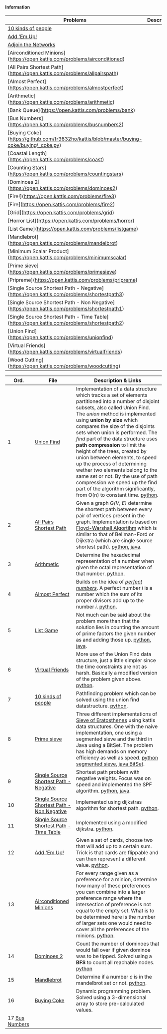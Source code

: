 #### Information
| Problems                                                                                     | Description |
| ---------------------------------------------------------------------------------------------| ----------- |
| [10 kinds of people](https://open.kattis.com/problems/10kindsofpeople)                       |             |
| [Add 'Em Up!](https://open.kattis.com/problems/addemup)                                      |             |
| [Adjoin the Networks](https://open.kattis.com/problems/adjoin)                               |             |
| \[Airconditioned Minions](https://open.kattis.com/problems/airconditioned)                    |             |
| \[All Pairs Shortest Path\](https://open.kattis.com/problems/allpairspath)                     |             |
| \[Almost Perfect\](https://open.kattis.com/problems/almostperfect)                             |             |
| \[Arithmetic\](https://open.kattis.com/problems/arithmetic)                                    |             |
| \[Bank Queue\](https://open.kattis.com/problems/bank)                                          |             |
| \[Bus Numbers\](https://open.kattis.com/problems/busnumbers2)                                  |             |
| \[Buying Coke\](https://github.com/fr3632ho/kattis/blob/master/buying-coke/buying\_coke.py)    |             |
| \[Coastal Length\](https://open.kattis.com/problems/coast)                                     |             |
| \[Counting Stars\](https://open.kattis.com/problems/countingstars)                             |             |
| \[Dominoes 2\](https://open.kattis.com/problems/dominoes2)                                     |             |
| \[Fire!\](https://open.kattis.com/problems/fire3)                                              |             |
| \[Fire\](https://open.kattis.com/problems/fire2)                                               |             |
| \[Grid\](https://open.kattis.com/problems/grid)                                                |             |
| \[Horror List\](https://open.kattis.com/problems/horror)                                       |             |
| \[List Game\](https://open.kattis.com/problems/listgame)                                       |             |
| \[Mandlebrot\](https://open.kattis.com/problems/mandelbrot)                                    |             |
| \[Minimum Scalar Product\](https://open.kattis.com/problems/minimumscalar)                     |             |
| \[Prime sieve\](https://open.kattis.com/problems/primesieve)                                   |             |
| \[Pripreme\](https://open.kattis.com/problems/pripreme)                                        |             |
| \[Single Source Shortest Path - Negative\](https://open.kattis.com/problems/shortestpath3)     |             |
| \[Single Source Shortest Path - Non Negative\](https://open.kattis.com/problems/shortestpath1) |             |
| \[Single Source Shortest Path - Time Table\](https://open.kattis.com/problems/shortestpath2)   |             |
| \[Union Find\](https://open.kattis.com/problems/unionfind)                                     |             |
| \[Virtual Friends\](https://open.kattis.com/problems/virtualfriends)                           |             |
| \[Wood Cutting\](https://open.kattis.com/problems/woodcutting) 



| Ord. | File                                                                                         | Description & Links                                                                                                                                                                                                                                                                                                                                                                                                                                                                                                                                                                                                                                                                                             |
| ---- | -------------------------------------------------------------------------------------------- | --------------------------------------------------------------------------------------------------------------------------------------------------------------------------------------------------------------------------------------------------------------------------------------------------------------------------------------------------------------------------------------------------------------------------------------------------------------------------------------------------------------------------------------------------------------------------------------------------------------------------------------------------------------------------------------------------------------- |
| 1    | [Union Find](https://open.kattis.com/problems/unionfind)                                     | Implementation of a data structure which tracks a set of elements partitioned into a number of disjoint subsets, also called Union Find. The *union* method is implemented using **union by size** which compares the size of the disjoints sets when union is performed. The *find* part of the data structure uses **path compression** to limit the height of the trees, created by union between elements, to speed up the process of determining wether two elements belong to the same set or not. By the use of path compression we speed up the find part of the algorithm significantly, from O(n) to constant time. [python](https://github.com/fr3632ho/kattis/blob/master/union-find/unionfind.py). |
| 2    | [All Pairs Shortest Path](https://open.kattis.com/problems/allpairspath)                     | Given a graph *G(V, E)* determine the shortest path between every pair of vertices present in the graph. Implementation is based on [Floyd-Warshall Algortihm](https://brilliant.org/wiki/floyd-warshall-algorithm) which is similar to that of Bellman-Ford or Dijkstra (which are single source shortest path). [python](https://github.com/fr3632ho/kattis/blob/master/all-pairs-path/all_pairs_path.py), [java](https://github.com/fr3632ho/kattis/blob/master/all-pairs-path/AllPairsPath.java).                                                                                                                                                                                                           |
| 3    | [Arithmetic](https://open.kattis.com/problems/arithmetic)                                    | Determine the hexadecimal representation of a number when given the octal representation of that number. [python](https://github.com/fr3632ho/kattis/blob/master/arithmetic/arithmetic.py).                                                                                                                                                                                                                                                                                                                                                                                                                                                                                                                     |
| 4    | [Almost Perfect](https://open.kattis.com/problems/almostperfect)                             | Builds on the idea of [*perfect numbers*](https://www.wikiwand.com/en/Perfect_number). A perfect number *i* is a number which the sum of its proper divisors add up to the number *i*. [python](https://github.com/fr3632ho/kattis/tree/master/almost-perfect).                                                                                                                                                                                                                                                                                                                                                                                                                                                 |
| 5    | [List Game](https://open.kattis.com/problems/listgame)                                       | Not much can be said about the problem more than that the solution lies in counting the amount of prime factors the given number as and adding those up. [python](https://github.com/fr3632ho/kattis/blob/master/list-game/list_game.py), [java](https://github.com/fr3632ho/kattis/blob/master/list-game/ListGame.java).                                                                                                                                                                                                                                                                                                                                                                                       |
| 6    | [Virtual Friends](https://open.kattis.com/problems/virtualfriends)                           | More use of the Union Find data structure, just a little simpler since the time constraints are not as harsh. Basically a modified version of the problem given above.  [python](https://github.com/fr3632ho/kattis/blob/master/virtual-friends/virtual_friends.py).                                                                                                                                                                                                                                                                                                                                                                                                                                            |
| 7    | [10 kinds of people](https://open.kattis.com/problems/10kindsofpeople)                       | Pathfinding problem which can be solved using the union find datastructure.  [python](https://github.com/fr3632ho/kattis/blob/master/10-kinds-of-people/10_kinds_of_people.py).                                                                                                                                                                                                                                                                                                                                                                                                                                                                                                                                 |
| 8    | [Prime sieve](https://open.kattis.com/problems/primesieve)                                   | Three different implementations of [Sieve of Eratosthenes](https://www.wikiwand.com/en/Sieve_of_Eratosthenes) using kattis data structures. One with the naive implementation, one using a segmented sieve and the third in Java using a BitSet. The problem has high demands on memory efficiency as well as speed. [python segmented sieve](https://github.com/fr3632ho/kattis/blob/master/prime-sieve/sieve_two.py), [java BitSet](https://github.com/fr3632ho/kattis/blob/master/prime-sieve/Sieve.java).                                                                                                                                                                                                   |
| 9    | [Single Source Shortest Path - Negative](https://open.kattis.com/problems/shortestpath3)     | Shortest path problem with negative weights. Focus was on speed and implemented the SPF algorithm. [python](https://github.com/fr3632ho/kattis/blob/master/shortest-path/neg/sss_path_neg.py), [java](https://github.com/fr3632ho/kattis/blob/master/SSS-path/neg/SPFA.java).                                                                                                                                                                                                                                                                                                                                                                                                                                   |
| 10   | [Single Source Shortest Path - Non Negative](https://open.kattis.com/problems/shortestpath1) | Implemented using dijkstras algorithm for shortest path. [python](https://github.com/fr3632ho/kattis/blob/master/shortest-path/non-neg/sss_path.py).                                                                                                                                                                                                                                                                                                                                                                                                                                                                                                                                                            |
| 11   | [Single Source Shortest Path - Time Table](https://open.kattis.com/problems/shortestpath2)   | Implemented using a modified dijkstra. [python](https://github.com/fr3632ho/kattis/blob/master/shortest-path/time-table/sss_path_table.py).                                                                                                                                                                                                                                                                                                                                                                                                                                                                                                                                                                     |
| 12   | [Add 'Em Up!](https://open.kattis.com/problems/addemup)                                      | Given a set of cards, choose two that will add up to a certain sum. Trick is that cards are flippable and can then represent a different value. [python](https://github.com/fr3632ho/kattis/blob/master/add-em-up/add_em_up.py).                                                                                                                                                                                                                                                                                                                                                                                                                                                                                |
| 13   | [Airconditioned Minions](https://open.kattis.com/problems/airconditioned)                    | For every range given as a preference for a minion, determine how many of these preferences you can combine into a larger preference range where the intersection of preference is not equal to the empty set. What is to be determined here is the number of larger sets one would need to cover all the preferences of the minions. [python](https://github.com/fr3632ho/kattis/blob/master/air-conditioned-minions/AC_minions.py).                                                                                                                                                                                                                                                                           |
| 14   | [Dominoes 2](https://open.kattis.com/problems/dominoes2)                                     | Count the number of dominoes that would fall over if given dominoe was to be tipped. Solved using a **BFS** to count all reachable nodes. [python](https://github.com/fr3632ho/kattis/blob/master/dominoes-2/dominoes_2.py)                                                                                                                                                                                                                                                                                                                                                                                                                                                                                     |
| 15   | [Mandlebrot](https://open.kattis.com/problems/mandelbrot)                                    | Determine if a number *c* is in the mandelbrot set or not. [python](https://github.com/fr3632ho/kattis/blob/master/mandelbrot/mandelbrot.py).                                                                                                                                                                                                                                                                                                                                                                                                                                                                                                                                                                   |
| 16   | [Buying Coke](https://github.com/fr3632ho/kattis/blob/master/buying-coke/buying_coke.py)     | Dynamic programming problem. Solved using a 3-dimensional array to store pre-calculated values.                                                                                                                                                                                                                                                                                                                                                                                                                                                                                                                                                                                                                 |
| 17 [Bus Numbers](https://open.kattis.com/problems/busnumbers2)     |                                                                                              |                                                                                                                                                                                                                                                                                                                                                                                                                                                                                                                                                                                                                                                                                                                 |
